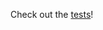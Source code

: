 Check out the [tests](https://github.com/mattlogan/LocationTracker/tree/master/app/src/test/java/me/mattlogan/locationtracker)!
